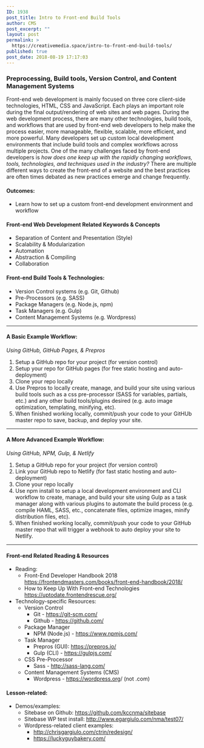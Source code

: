 ```yaml
---
ID: 1938
post_title: Intro to Front-end Build Tools
author: CMS
post_excerpt: ""
layout: post
permalink: >
  https://creativemedia.space/intro-to-front-end-build-tools/
published: true
post_date: 2018-08-19 17:17:03
---
```

<!-- wp:heading {"level":3} -->
<h3>Preprocessing, Build tools, Version Control, and Content Management Systems</h3>
<!-- /wp:heading -->

<!-- wp:paragraph -->
<p>Front-end web development is mainly focused on three core client-side technologies,&nbsp;HTML, CSS and JavaScript. Each plays an important role during the final output/rendering of web sites and web pages. During the web development process, there are many other technologies, build tools, and workflows that are used by front-end web developers to help make the process easier, more manageable, flexible, scalable, more efficient, and more powerful. Many developers set up custom local development environments that include build tools and complex workflows across multiple projects. One of the many challenges faced by front-end developers is<em> how does one keep up with the rapidly changing workflows, tools, technologies, and techniques used in the industry?</em> There are multiple different ways to create the front-end of a website and the best practices are often times debated as new practices emerge and change frequently.</p>
<!-- /wp:paragraph -->

<!-- wp:heading {"level":4} -->
<h4>Outcomes:</h4>
<!-- /wp:heading -->

<!-- wp:list -->
<ul><li>Learn how to set up a custom front-end development environment and workflow</li></ul>
<!-- /wp:list -->

<!-- wp:heading {"level":4} -->
<h4>Front-end Web Development Related Keywords &amp; Concepts</h4>
<!-- /wp:heading -->

<!-- wp:list -->
<ul><li>Separation of Content and Presentation (Style)</li><li>Scalability &amp; Modularization</li><li>Automation</li><li>Abstraction &amp; Compiling</li><li>Collaboration</li></ul>
<!-- /wp:list -->

<!-- wp:heading {"level":4} -->
<h4>Front-end Build Tools &amp; Technologies:</h4>
<!-- /wp:heading -->

<!-- wp:list -->
<ul><li>Version Control systems (e.g. Git, Github)</li><li>Pre-Processors (e.g. SASS)</li><li>Package Managers (e.g. Node.js, npm)</li><li>Task Managers (e.g. Gulp)</li><li>Content Management Systems (e.g. Wordpress)</li></ul>
<!-- /wp:list -->

<!-- wp:separator -->
<hr class="wp-block-separator"/>
<!-- /wp:separator -->

<!-- wp:heading {"level":4} -->
<h4>A Basic Example Workflow:</h4>
<!-- /wp:heading -->

<!-- wp:paragraph -->
<p><em>Using GitHub, GitHub Pages, &amp; Prepros</em></p>
<!-- /wp:paragraph -->

<!-- wp:list {"ordered":true} -->
<ol><li>Setup a GitHub repo for your project (for version control)</li><li>Setup your repo for GitHub pages (for free static hosting and auto-deployment)</li><li>Clone your repo locally</li><li>Use Prepros to locally create, manage, and build your site using various build tools such as a css pre-processor (SASS for variables, partials, etc.) and any other build tools/plugins desired (e.g. auto image optimization, templating, minifying, etc).</li><li>When finished working locally, commit/push your code to your GitHUb master repo to save, backup, and deploy your site.</li></ol>
<!-- /wp:list -->

<!-- wp:separator -->
<hr class="wp-block-separator"/>
<!-- /wp:separator -->

<!-- wp:heading {"level":4} -->
<h4>A More Advanced Example Workflow:</h4>
<!-- /wp:heading -->

<!-- wp:paragraph -->
<p><em>Using GitHub, NPM, Gulp, &amp; Netlify</em></p>
<!-- /wp:paragraph -->

<!-- wp:list {"ordered":true} -->
<ol><li>Setup a GitHub repo for your project (for version control)</li><li>Link your GitHub repo to Netlify&nbsp;(for fast static hosting and auto-deployment)</li><li>Clone your repo locally</li><li>Use npm install to setup a local development environment and CLI workflow to create, manage, and build your site using Gulp as a task manager along with various plugins to automate the build process (e.g. compile HAML, SASS, etc., concatenate files, optimize images, minify distribution files, etc).</li><li>When finished working locally, commit/push your code to your GitHub master repo that will trigger a webhook to auto deploy your site to Netlify.</li></ol>
<!-- /wp:list -->

<!-- wp:separator -->
<hr class="wp-block-separator"/>
<!-- /wp:separator -->

<!-- wp:heading {"level":4} -->
<h4>Front-end Related Reading &amp; Resources</h4>
<!-- /wp:heading -->

<!-- wp:list -->
<ul><li>Reading:
<ul><li>Front-End Developer Handbook 2018<br><a href="https://frontendmasters.com/books/front-end-handbook/2018/">https://frontendmasters.com/books/front-end-handbook/2018/</a></li><li>How to Keep Up With Front-end Technologies<br><a href="https://uptodate.frontendrescue.org/">https://uptodate.frontendrescue.org/</a></li></ul>
</li><li>Technology-specific Resources:
<ul><li>Version Control
<ul><li>Git -&nbsp;<a href="https://git-scm.com/">https://git-scm.com/</a></li><li>Github -&nbsp;<a href="https://github.com/">https://github.com/</a></li></ul>
</li><li>Package Manager
<ul><li>NPM (Node.js) -&nbsp;<a href="https://www.npmjs.com/">https://www.npmjs.com/</a></li></ul>
</li><li>Task Manager
<ul><li>Prepros (GUI): <a href="https://prepros.io/">https://prepros.io/</a></li><li>Gulp (CLI) -&nbsp;<a href="https://gulpjs.com/">https://gulpjs.com/</a></li></ul>
</li><li>CSS Pre-Processor
<ul><li>Sass -&nbsp;<a href="http://sass-lang.com/">http://sass-lang.com/</a></li></ul>
</li><li>Content Management Systems (CMS)
<ul><li>Wordpress -&nbsp;<a href="https://wordpress.org">https://wordpress.org</a>/ (not .com)</li></ul>
</li></ul>
</li></ul>
<!-- /wp:list -->

<!-- wp:heading {"level":4} -->
<h4>Lesson-related:</h4>
<!-- /wp:heading -->

<!-- wp:list -->
<ul><li>Demos/examples:
<ul><li>Sitebase on Github: <a href="https://github.com/kccnma/sitebase">https://github.com/kccnma/sitebase</a></li><li>Sitebase WP test install:&nbsp;<a href="http://www.egargiulo.com/nma/test07/">http://www.egargiulo.com/nma/test07/</a></li><li>Wordpress-related client examples:
<ul><li><a href="http://chrisgargiulo.com/ctrin/redesign/">http://chrisgargiulo.com/ctrin/redesign/</a></li><li><a href="https://luckyguybakery.com/">https://luckyguybakery.com/</a></li></ul>
</li></ul>
</li></ul>
<!-- /wp:list -->